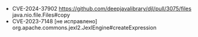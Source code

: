 - CVE-2024-37902 https://github.com/deepjavalibrary/djl/pull/3075/files java.nio.file.Files#copy
- CVE-2023-7148 [не исправлено] org.apache.commons.jexl2.JexlEngine#createExpression